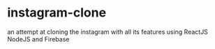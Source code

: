# instagram-clone
an attempt at cloning the instagram with all its features using ReactJS NodeJS and Firebase
